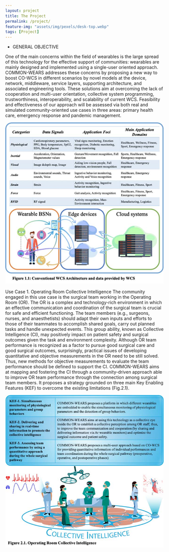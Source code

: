 ```yaml
---
layout: project
title: The Project
permalink: /project/
feature-img: "assets/img/pexels/desk-top.webp"
tags: [Project]
---
```


* GENERAL OBJECTIVE

One of the main concerns within the field of wearables is the large spread of this technology for the effective support of communities: wearables are mainly designed and implemented using a single-user oriented
approach. COMMON-WEARS addresses these concerns by proposing a new way to boost CO-WCS in different scenarios by novel models at the device, network, middleware, service layers, supporting architecture, and
associated engineering tools. These solutions aim at overcoming the lack of cooperation and multi-user orientation, collective system programming, trustworthiness, interoperability, and scalability of current WCS.
Feasibility and effectiveness of our approach will be assessed via both real and simulated community-oriented use cases in three areas: primary health care, emergency response and pandemic management.

![fig_1](../assets/img/project/modelloA_2020HCWWLP_1.jpg "Conventional WCS Architecture and data provided by WCS")

Use Case 1. Operating Room Collective Intelligence
The community engaged in this use case is the surgical team working in the Operating Room (OR). The OR is a complex and technology-rich environment in which an effective communication and coordination of the
surgical team is crucial for safe and efficient functioning. The team members (e.g., surgeons, nurses, and anaesthetists) should adapt their own inputs and efforts to those of their teammates to accomplish shared
goals, carry out planned tasks and handle unexpected events. This group ability, known as Collective Intelligence (CI), may positively impact on patient safety and surgical outcomes given the task and environment
complexity. Although OR team performance is recognized as a factor to pursue good surgical care and good surgical outcomes, surprisingly, practical issues of developing quantitative and objective measurements in the
OR need to be still solved. Thus, new methods for objective measurements to evaluate the team performance should be defined to support the CI. COMMON-WEARS aims at mapping and fostering the CI through a
community-driven approach able to improve OR team performance through the connection among surgical team members. It proposes a strategy grounded on three main Key Enabling Features (KEF) to overcome the
existing limitations (Fig.2.1).

![fig_2](../assets/img/project/modelloA_2020HCWWLP_2.jpg "Conventional WCS Architecture and data provided by WCS")

